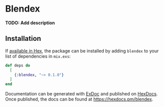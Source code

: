 # Blendex

**TODO: Add description**

## Installation

If [available in Hex](https://hex.pm/docs/publish), the package can be installed
by adding `blendex` to your list of dependencies in `mix.exs`:

```elixir
def deps do
  [
    {:blendex, "~> 0.1.0"}
  ]
end
```

Documentation can be generated with [ExDoc](https://github.com/elixir-lang/ex_doc)
and published on [HexDocs](https://hexdocs.pm). Once published, the docs can
be found at <https://hexdocs.pm/blendex>.

